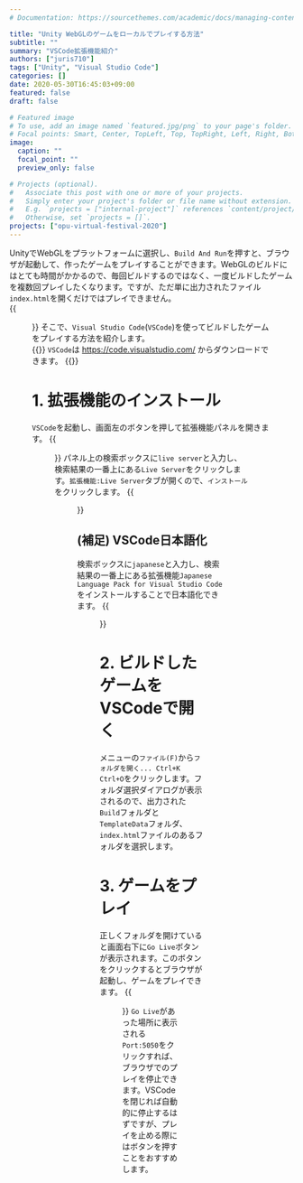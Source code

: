 ```yaml
---
# Documentation: https://sourcethemes.com/academic/docs/managing-content/

title: "Unity WebGLのゲームをローカルでプレイする方法"
subtitle: ""
summary: "VSCode拡張機能紹介"
authors: ["juris710"]
tags: ["Unity", "Visual Studio Code"]
categories: []
date: 2020-05-30T16:45:03+09:00
featured: false
draft: false

# Featured image
# To use, add an image named `featured.jpg/png` to your page's folder.
# Focal points: Smart, Center, TopLeft, Top, TopRight, Left, Right, BottomLeft, Bottom, BottomRight.
image:
  caption: ""
  focal_point: ""
  preview_only: false

# Projects (optional).
#   Associate this post with one or more of your projects.
#   Simply enter your project's folder or file name without extension.
#   E.g. `projects = ["internal-project"]` references `content/project/deep-learning/index.md`.
#   Otherwise, set `projects = []`.
projects: ["opu-virtual-festival-2020"]
---
```

UnityでWebGLをプラットフォームに選択し、`Build And Run`を押すと、ブラウザが起動して、作ったゲームをプレイすることができます。WebGLのビルドにはとても時間がかかるので、毎回ビルドするのではなく、一度ビルドしたゲームを複数回プレイしたくなります。ですが、ただ単に出力されたファイル`index.html`を開くだけではプレイできません。  
{{<figure src="./Unity_WebGL_Index_Html_Error.png" title="index.htmlを開くと、このようなエラーメッセージが表示される" >}}
そこで、`Visual Studio Code`(`VSCode`)を使ってビルドしたゲームをプレイする方法を紹介します。  
{{<callout note>}}
`VSCode`は https://code.visualstudio.com/ からダウンロードできます。
{{</callout>}}

# 1. 拡張機能のインストール

`VSCode`を起動し、画面左のボタンを押して拡張機能パネルを開きます。
{{<figure src="./VSCode_Japanese.png" title="拡張機能パネルを開くボタン">}}
パネル上の検索ボックスに`live server`と入力し、検索結果の一番上にある`Live Server`をクリックします。`拡張機能:Live Server`タブが開くので、`インストール`をクリックします。
{{<figure src="./VSCode_Live_Server.png" title="「拡張機能：Live Server」タブ">}}

## (補足) VSCode日本語化

検索ボックスに`japanese`と入力し、検索結果の一番上にある拡張機能`Japanese Language Pack for Visual Studio Code`をインストールすることで日本語化できます。
{{<figure src="./VSCode_Japanese.png" title="「Japanese Language Pack for Visual Studio Code」(インストール済み)">}}

# 2. ビルドしたゲームをVSCodeで開く

メニューの`ファイル(F)`から`フォルダを開く... Ctrl+K Ctrl+O`をクリックします。フォルダ選択ダイアログが表示されるので、出力された`Build`フォルダと`TemplateData`フォルダ、`index.html`ファイルのあるフォルダを選択します。

# 3. ゲームをプレイ

正しくフォルダを開けていると画面右下に`Go Live`ボタンが表示されます。このボタンをクリックするとブラウザが起動し、ゲームをプレイできます。
{{<figure src="./Live_Server_Go_Live.png" title="Go Live ボタン">}}
`Go Live`があった場所に表示される`Port:5050`をクリックすれば、ブラウザでのプレイを停止できます。VSCodeを閉じれば自動的に停止するはずですが、プレイを止める際にはボタンを押すことをおすすめします。
